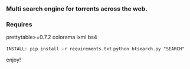 ### Multi search engine for torrents across the web. ###
### Requires ###
prettytable>=0.7.2
colorama
lxml
bs4

``` INSTALL: pip install -r requirements.txt ```
``` python btsearch.py "SEARCH" ```

enjoy!




 
